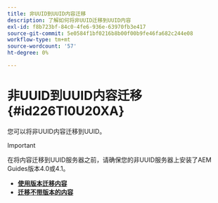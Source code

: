 ```yaml
---
title: 非UUID到UUID内容迁移
description: 了解如何将非UUID迁移到UUID内容
exl-id: f8b723bf-84c0-4fe6-936e-63970fb3e417
source-git-commit: 5e0584f1bf0216b8b00f00b9fe46fa682c244e08
workflow-type: tm+mt
source-wordcount: '57'
ht-degree: 0%

---
```


# 非UUID到UUID内容迁移 {#id226TI0U20XA}


您可以将非UUID内容迁移到UUID。

>[!IMPORTANT]
>
> 在将内容迁移到UUID服务器之前，请确保您的非UUID服务器上安装了AEM Guides版本4.0或4.1。



* [**使用版本迁移内容**](./migrate-non-uuid-uuid-with-versions.md)
* [**迁移不带版本的内容**](./migrate-non-uuid-uuid-without-versions.md)
